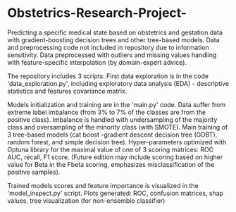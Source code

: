 # Obstetrics-Research-Project-
Predicting a specific medical state based on obstetrics and gestation data with gradient-boosting decision trees and other tree-based models.
Data and preprocessing code not included in repository due to information sensitivity.
Data preprocessed with outliers and missing values handling with feature-specific interpolation (by domain-expert advice).

The repository includes 3 scripts:
First data exploration is in the code 'data_exploration.py',
including exploratory data analysis (EDA) - descriptive statistics and features covariance matrix.  

Models initialization and training are in the 'main.py' code.
Data suffer from extreme label imbalance (from 3% to 7% of the classes are from the positive class).
Imbalance is handled with undersampling of the majority class and oversampling of the minority class (with SMOTE). 
Main training of 3 tree-based models (cat boost -gradient descent decision tree (GDBT), random forest, and simple decision tree). 
Hyper-parameters optimized with Optuna library for the maximal value of one of 3 scoring matrices: ROC AUC, recall, F1 score. (Future edition may include scoring based on higher value for Beta in the Fbeta scoring, emphasizes misclassification of the positive samples).

Trained models scores and feature importance is visualized in the 'model_inspect.py' script. 
Plots generated: ROC, confusion matrices, shap values, tree visualization (for non-ensemble classifier)
